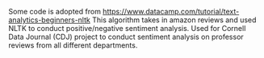 
Some code is adopted from https://www.datacamp.com/tutorial/text-analytics-beginners-nltk
This algorithm takes in amazon reviews and used NLTK to conduct positive/negative sentiment analysis. Used for Cornell Data Journal (CDJ) project to conduct sentiment analysis on professor reviews from all different departments.
